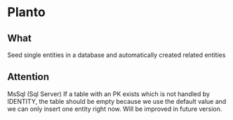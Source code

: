 # Planto

## What
Seed single entities in a database and automatically created related entities

## Attention
MsSql (Sql Server)
If a table with an PK exists which is not handled by IDENTITY, the table should be empty because we use the default 
value and we can only insert one entity right now. Will be improved in future version.